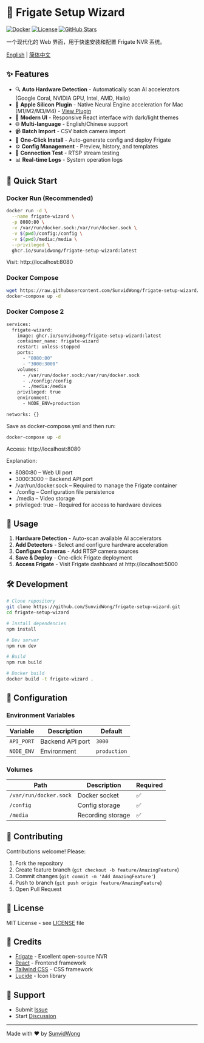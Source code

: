 # 🎥 Frigate Setup Wizard

[![Docker](https://img.shields.io/badge/docker-ghcr.io-blue)](https://github.com/SunvidWong/frigate-setup-wizard/pkgs/container/frigate-setup-wizard)
[![License](https://img.shields.io/badge/license-MIT-green)](LICENSE)
[![GitHub Stars](https://img.shields.io/github/stars/SunvidWong/frigate-setup-wizard)](https://github.com/SunvidWong/frigate-setup-wizard/stargazers)

一个现代化的 Web 界面，用于快速安装和配置 Frigate NVR 系统。

[English](README.md) | [简体中文](README.zh-CN.md)

## ✨ Features

- 🔍 **Auto Hardware Detection** - Automatically scan AI accelerators (Google Coral, NVIDIA GPU, Intel, AMD, Hailo)
- 🍎 **Apple Silicon Plugin** - Native Neural Engine acceleration for Mac (M1/M2/M3/M4) - [View Plugin](apple-silicon-plugin/)
- 🎨 **Modern UI** - Responsive React interface with dark/light themes
- 🌐 **Multi-language** - English/Chinese support
- 📹 **Batch Import** - CSV batch camera import
- 🚀 **One-Click Install** - Auto-generate config and deploy Frigate
- ⚙️ **Config Management** - Preview, history, and templates
- 🔧 **Connection Test** - RTSP stream testing
- 📊 **Real-time Logs** - System operation logs

## 🚀 Quick Start

### Docker Run (Recommended)

```bash
docker run -d \
  --name frigate-wizard \
  -p 8080:80 \
  -v /var/run/docker.sock:/var/run/docker.sock \
  -v $(pwd)/config:/config \
  -v $(pwd)/media:/media \
  --privileged \
  ghcr.io/sunvidwong/frigate-setup-wizard:latest
```

Visit: http://localhost:8080

### Docker Compose

```bash
wget https://raw.githubusercontent.com/SunvidWong/frigate-setup-wizard/main/docker-compose.yml
docker-compose up -d
```

### Docker Compose 2

```bash
services:
  frigate-wizard:
    image: ghcr.io/sunvidwong/frigate-setup-wizard:latest
    container_name: frigate-wizard
    restart: unless-stopped
    ports:
      - "8080:80"
      - "3000:3000"
    volumes:
      - /var/run/docker.sock:/var/run/docker.sock
      - ./config:/config
      - ./media:/media
    privileged: true
    environment:
      - NODE_ENV=production

networks: {}
```

Save as docker-compose.yml and then run:
```bash
docker-compose up -d
```

Access:
http://localhost:8080

Explanation:
- 8080:80 – Web UI port
- 3000:3000 – Backend API port
- /var/run/docker.sock – Required to manage the Frigate container
- ./config – Configuration file persistence
- ./media – Video storage
- privileged: true – Required for access to hardware devices

## 📖 Usage

1. **Hardware Detection** - Auto-scan available AI accelerators
2. **Add Detectors** - Select and configure hardware acceleration
3. **Configure Cameras** - Add RTSP camera sources
4. **Save & Deploy** - One-click Frigate deployment
5. **Access Frigate** - Visit Frigate dashboard at http://localhost:5000

## 🛠️ Development

```bash
# Clone repository
git clone https://github.com/SunvidWong/frigate-setup-wizard.git
cd frigate-setup-wizard

# Install dependencies
npm install

# Dev server
npm run dev

# Build
npm run build

# Docker build
docker build -t frigate-wizard .
```

## 📝 Configuration

### Environment Variables

| Variable | Description | Default |
|----------|-------------|---------|
| `API_PORT` | Backend API port | `3000` |
| `NODE_ENV` | Environment | `production` |

### Volumes

| Path | Description | Required |
|------|-------------|----------|
| `/var/run/docker.sock` | Docker socket | ✅ |
| `/config` | Config storage | ✅ |
| `/media` | Recording storage | ✅ |

## 🤝 Contributing

Contributions welcome! Please:

1. Fork the repository
2. Create feature branch (`git checkout -b feature/AmazingFeature`)
3. Commit changes (`git commit -m 'Add AmazingFeature'`)
4. Push to branch (`git push origin feature/AmazingFeature`)
5. Open Pull Request

## 📄 License

MIT License - see [LICENSE](LICENSE) file

## 🙏 Credits

- [Frigate](https://frigate.video/) - Excellent open-source NVR
- [React](https://react.dev/) - Frontend framework
- [Tailwind CSS](https://tailwindcss.com/) - CSS framework
- [Lucide](https://lucide.dev/) - Icon library

## 💬 Support

- Submit [Issue](https://github.com/SunvidWong/frigate-setup-wizard/issues)
- Start [Discussion](https://github.com/SunvidWong/frigate-setup-wizard/discussions)

---

Made with ❤️ by [SunvidWong](https://github.com/SunvidWong)

